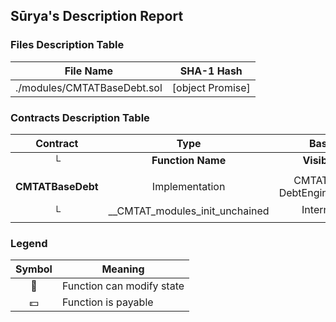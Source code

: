 ## Sūrya's Description Report

### Files Description Table


|  File Name  |  SHA-1 Hash  |
|-------------|--------------|
| ./modules/CMTATBaseDebt.sol | [object Promise] |


### Contracts Description Table


|  Contract  |         Type        |       Bases      |                  |                 |
|:----------:|:-------------------:|:----------------:|:----------------:|:---------------:|
|     └      |  **Function Name**  |  **Visibility**  |  **Mutability**  |  **Modifiers**  |
||||||
| **CMTATBaseDebt** | Implementation | CMTATBase, DebtEngineModule |||
| └ | __CMTAT_modules_init_unchained | Internal 🔒 | 🛑  | onlyInitializing |


### Legend

|  Symbol  |  Meaning  |
|:--------:|-----------|
|    🛑    | Function can modify state |
|    💵    | Function is payable |
